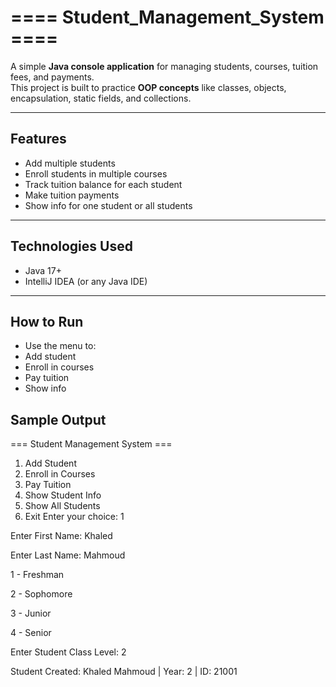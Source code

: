 # ==== Student_Management_System ====

A simple **Java console application** for managing students, courses, tuition fees, and payments.  
This project is built to practice **OOP concepts** like classes, objects, encapsulation, static fields, and collections.

---

##  Features
- Add multiple students
- Enroll students in multiple courses
- Track tuition balance for each student
- Make tuition payments
- Show info for one student or all students

---

## Technologies Used
- Java 17+  
- IntelliJ IDEA (or any Java IDE)  

---

##  How to Run
- Use the menu to:
- Add student
- Enroll in courses
- Pay tuition
- Show info

## Sample Output
=== Student Management System ===
1. Add Student
2. Enroll in Courses
3. Pay Tuition
4. Show Student Info
5. Show All Students
0. Exit
Enter your choice: 1

Enter First Name: Khaled

Enter Last Name: Mahmoud

1 - Freshman

2 - Sophomore

3 - Junior

4 - Senior

Enter Student Class Level: 2

Student Created: Khaled Mahmoud | Year: 2 | ID: 21001
